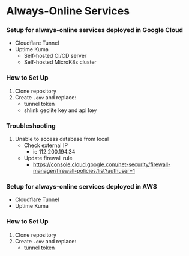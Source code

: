 # Always-Online Services

### Setup for always-online services deployed in Google Cloud
- Cloudflare Tunnel
- Uptime Kuma
    - Self-hosted CI/CD server
    - Self-hosted MicroK8s cluster

### How to Set Up
1. Clone repository
2. Create `.env` and replace:
    - tunnel token
    - shlink geolite key and api key

### Troubleshooting
1. Unable to access database from local
    - Check external IP
        - ie 112.200.194.34
    - Update firewall rule
        - https://console.cloud.google.com/net-security/firewall-manager/firewall-policies/list?authuser=1



### Setup for always-online services deployed in AWS
- Cloudflare Tunnel
- Uptime Kuma

### How to Set Up
1. Clone repository
2. Create `.env` and replace:
    - tunnel token
